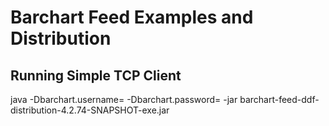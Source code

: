 
# Barchart Feed Examples and Distribution

## Running Simple TCP Client

java -Dbarchart.username=<username> -Dbarchart.password=<password> -jar barchart-feed-ddf-distribution-4.2.74-SNAPSHOT-exe.jar 
